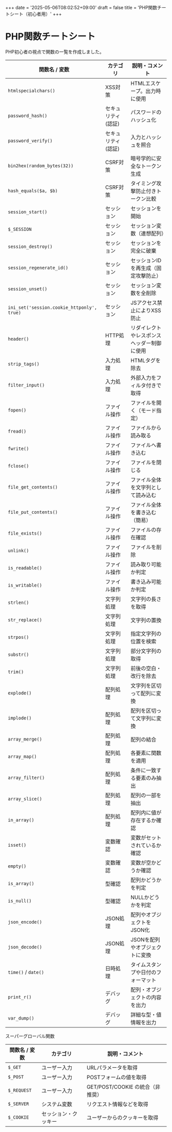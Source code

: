 +++
date = '2025-05-06T08:02:52+09:00'
draft = false
title = 'PHP関数チートシート（初心者用）'
+++

# PHP関数チートシート

PHP初心者の視点で関数の一覧を作成しました。


| 関数名 / 変数                | カテゴリ         | 説明・コメント |
|-----------------------------|------------------|----------------|
| `htmlspecialchars()`        | XSS対策           | HTMLエスケープ。出力時に使用 |
| `password_hash()`           | セキュリティ(認証)       | パスワードのハッシュ化 |
| `password_verify()`         | セキュリティ(認証)       | 入力とハッシュを照合 |
| `bin2hex(random_bytes(32))` | CSRF対策          | 暗号学的に安全なトークン生成 |
| `hash_equals($a, $b)`       | CSRF対策          | タイミング攻撃防止付きトークン比較 |
| `session_start()`           | セッション        | セッションを開始 |
| `$_SESSION`                 | セッション        | セッション変数（連想配列） |
| `session_destroy()`         | セッション        | セッションを完全に破棄 |
| `session_regenerate_id()`   | セッション        | セッションIDを再生成（固定攻撃防止） |
| `session_unset()`           | セッション        | セッション変数を全削除 |
| `ini_set('session.cookie_httponly', true)` | セッション | JSアクセス禁止によりXSS防止 |
| `header()` | HTTP処理 | リダイレクトやレスポンスヘッダー制御に使用 |
| `strip_tags()`              | 入力処理       | HTMLタグを除去 |
| `filter_input()`            | 入力処理          | 外部入力をフィルタ付きで取得 |
| `fopen()`                   | ファイル操作      | ファイルを開く（モード指定） |
| `fread()`                   | ファイル操作      | ファイルから読み取る |
| `fwrite()`                  | ファイル操作      | ファイルへ書き込む |
| `fclose()`                  | ファイル操作      | ファイルを閉じる |
| `file_get_contents()`       | ファイル操作      | ファイル全体を文字列として読み込む |
| `file_put_contents()`       | ファイル操作      | ファイル全体を書き込む（簡易） |
| `file_exists()`             | ファイル操作      | ファイルの存在確認 |
| `unlink()`                  | ファイル操作      | ファイルを削除 |
| `is_readable()`             | ファイル操作      | 読み取り可能か判定 |
| `is_writable()`             | ファイル操作      | 書き込み可能か判定 |
| `strlen()`       | 文字列処理        | 文字列の長さを取得 |
| `str_replace()`  | 文字列処理        | 文字列の置換 |
| `strpos()`       | 文字列処理        | 指定文字列の位置を検索 |
| `substr()`       | 文字列処理        | 部分文字列の取得 |
| `trim()`         | 文字列処理        | 前後の空白・改行を除去 |
| `explode()`      | 配列処理          | 文字列を区切って配列に変換 |
| `implode()`      | 配列処理          | 配列を区切って文字列に変換 |
| `array_merge()`  | 配列処理          | 配列の結合 |
| `array_map()`    | 配列処理          | 各要素に関数を適用 |
| `array_filter()` | 配列処理          | 条件に一致する要素のみ抽出 |
| `array_slice()`  | 配列処理          | 配列の一部を抽出 |
| `in_array()`     | 配列処理          | 配列内に値が存在するか確認 |
| `isset()`        | 変数確認          | 変数がセットされているか確認 |
| `empty()`        | 変数確認          | 変数が空かどうか確認 |
| `is_array()`     | 型確認            | 配列かどうかを判定 |
| `is_null()`      | 型確認            | NULLかどうかを判定 |
| `json_encode()`  | JSON処理          | 配列やオブジェクトをJSON化 |
| `json_decode()`  | JSON処理          | JSONを配列やオブジェクトに変換 |
| `time()` / `date()` | 日時処理 | タイムスタンプや日付のフォーマット |
| `print_r()`      | デバッグ          | 配列・オブジェクトの内容を出力 |
| `var_dump()`     | デバッグ          | 詳細な型・値情報を出力 |





スーパーグローバル関数

| 関数名 / 変数                | カテゴリ         | 説明・コメント |
|-----------------------------|------------------|----------------|
| `$_GET`                     | ユーザー入力      | URLパラメータを取得 |
| `$_POST`                    | ユーザー入力      | POSTフォームの値を取得 |
| `$_REQUEST`                 | ユーザー入力      | GET/POST/COOKIE の統合（非推奨） |
| `$_SERVER`                  | システム変数      | リクエスト情報などを取得 |
| `$_COOKIE` | セッション・クッキー | ユーザーからのクッキーを取得 |